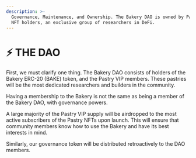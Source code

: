 ```yaml
---
description: >-
  Governance, Maintenance, and Ownership. The Bakery DAO is owned by Pastry VIP
  NFT holders, an exclusive group of researchers in DeFi.
---
```


# ⚡ THE DAO

First, we must clarify one thing. The Bakery DAO consists of holders of the Bakery ERC-20 (BAKE) token, and the Pastry VIP members. These pastries will be the most dedicated researchers and builders in the community.

Having a membership to the Bakery is not the same as being a member of the Bakery DAO, with governance powers.&#x20;

A large majority of the Pastry VIP supply will be airdropped to the most active subscribers of the Pastry NFTs upon launch. This will ensure that community members know how to use the Bakery and have its best interests in mind.

Similarly, our governance token will be distributed retroactively to the DAO members.
